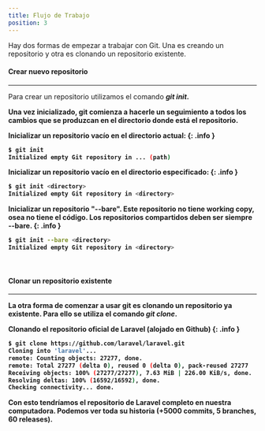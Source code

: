 ```yaml
---
title: Flujo de Trabajo
position: 3
---
```

Hay dos formas de empezar a trabajar con Git. Una es creando un repositorio y otra es clonando un repositorio existente.

#### Crear nuevo repositorio
------
Para crear un repositorio utilizamos el comando <strong>*git init*<strong>.


Una vez inicializado, git comienza a hacerle un seguimiento a todos los cambios que se produzcan en el directorio donde está el repositorio.

Inicializar un repositorio vacío en el directorio actual:
{: .info }
```sh
$ git init
Initialized empty Git repository in ... (path)
```

Inicializar un repositorio vacío en el directorio especificado:
{: .info }
```sh
$ git init <directory>
Initialized empty Git repository in <directory>
```

Inicializar un repositorio "--bare". Este repositorio no tiene working copy, osea no tiene el código. <strong> Los repositorios compartidos deben ser siempre --bare.</strong>
{: .info }
```sh
$ git init --bare <directory>
Initialized empty Git repository in <directory>
```

<br>

#### Clonar un repositorio existente
------
La otra forma de comenzar a usar git es clonando un repositorio ya existente. Para ello se utiliza el comando <strong>*git clone*</strong>. 

Clonando el repositorio oficial de Laravel (alojado en Github)
{: .info }
```sh
$ git clone https://github.com/laravel/laravel.git
Cloning into 'laravel'...
remote: Counting objects: 27277, done.
remote: Total 27277 (delta 0), reused 0 (delta 0), pack-reused 27277
Receiving objects: 100% (27277/27277), 7.63 MiB | 226.00 KiB/s, done.
Resolving deltas: 100% (16592/16592), done.
Checking connectivity... done.
```

Con esto tendríamos el repositorio de Laravel completo en nuestra computadora. Podemos ver toda su historia (+5000 commits, 5 branches, 60 releases).




